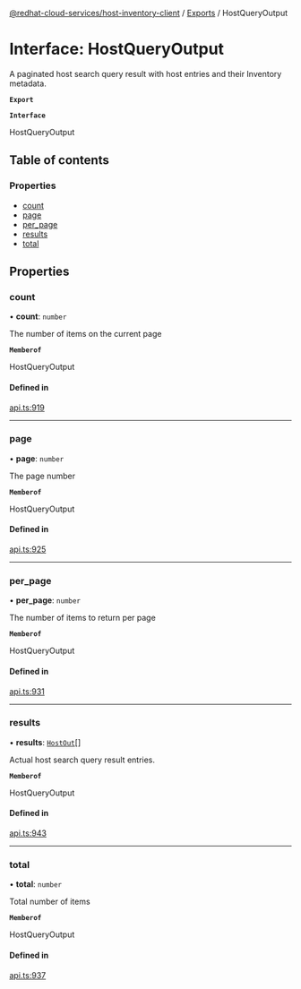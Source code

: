 [@redhat-cloud-services/host-inventory-client](../README.md) / [Exports](../modules.md) / HostQueryOutput

# Interface: HostQueryOutput

A paginated host search query result with host entries and their Inventory metadata.

**`Export`**

**`Interface`**

HostQueryOutput

## Table of contents

### Properties

- [count](HostQueryOutput.md#count)
- [page](HostQueryOutput.md#page)
- [per\_page](HostQueryOutput.md#per_page)
- [results](HostQueryOutput.md#results)
- [total](HostQueryOutput.md#total)

## Properties

### count

• **count**: `number`

The number of items on the current page

**`Memberof`**

HostQueryOutput

#### Defined in

[api.ts:919](https://github.com/RedHatInsights/javascript-clients/blob/master/packages/host-inventory/api.ts#L919)

___

### page

• **page**: `number`

The page number

**`Memberof`**

HostQueryOutput

#### Defined in

[api.ts:925](https://github.com/RedHatInsights/javascript-clients/blob/master/packages/host-inventory/api.ts#L925)

___

### per\_page

• **per\_page**: `number`

The number of items to return per page

**`Memberof`**

HostQueryOutput

#### Defined in

[api.ts:931](https://github.com/RedHatInsights/javascript-clients/blob/master/packages/host-inventory/api.ts#L931)

___

### results

• **results**: [`HostOut`](HostOut.md)[]

Actual host search query result entries.

**`Memberof`**

HostQueryOutput

#### Defined in

[api.ts:943](https://github.com/RedHatInsights/javascript-clients/blob/master/packages/host-inventory/api.ts#L943)

___

### total

• **total**: `number`

Total number of items

**`Memberof`**

HostQueryOutput

#### Defined in

[api.ts:937](https://github.com/RedHatInsights/javascript-clients/blob/master/packages/host-inventory/api.ts#L937)
